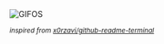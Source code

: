 <div align="justify">
<picture>
    <source media="(prefers-color-scheme: dark)" srcset="https://i.ibb.co/qFPtggW/output-gif.gif">
    <source media="(prefers-color-scheme: light)" srcset="https://i.ibb.co/qFPtggW/output-gif.gif">
    <img alt="GIFOS" src="https://i.ibb.co/qFPtggW/output-gif.gif">
</picture>

<sub><i>inspired from [x0rzavi/github-readme-terminal](https://github.com/x0rzavi/github-readme-terminal)</i></sub>

</div>

<!-- Image deletion URL: https://ibb.co/Z1knggY/3d813932efa80a29313078bf23a29a5c -->